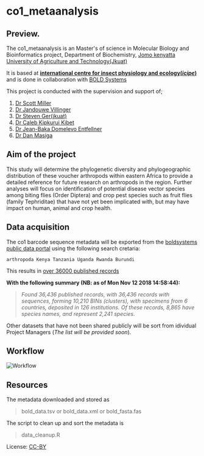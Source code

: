 # co1_metaanalysis

## Preview.
The co1_metaanalysis is an Master's of science in Molecular Biology and Bioinformatics project, Department of Biochemistry, [Jomo kenyatta University of Agriculture and Technology(Jkuat)](http://www.jkuat.ac.ke/)

It is based at **[international centre for insect physiology and ecology(_icipe_)](http://www.icipe.org/)** and is done in collaboration with [BOLD Systems](http://www.boldsystems.org/)

This project is conducted with the supervision and support of;
1. [Dr Scott Miller](https://entomology.si.edu/StaffPages/MillerS.html)
2. [Dr Jandouwe Villinger](http://www.icipe.org/about/staff/jandouwe-villinger)
3. [Dr Steven Ger(jkuat)](https://scholar.google.com/citations?user=Qdp8yCsAAAAJ&hl=en)
4. [Dr Caleb Kipkurui Kibet](https://github.com/kipkurui)
5. [Dr Jean-Baka Domelevo Entfellner](https://github.com/jean-baka)
6. [Dr Dan Masiga](http://www.icipe.org/about/staff/daniel-masiga)

## Aim of the project

This study will determine the phylogenetic diversity and phylogeographic distribution of these voucher arthropods within eastern Africa to provide a detailed reference for future research on arthropods in the region.
Further analyses will focus on identification of potential disease vector species among biting flies (Order Diptera) and crop pest species such as fruit flies (family Tephriditae) that have not yet been implicated with, but may have impact on human, animal and crop health.

## Data acquisition
The co1 barcode sequence metadata will be exported from the [boldsystems public data portal](http://www.boldsystems.org/index.php/Public_BINSearch?searchtype=records) using the following search cretaria:
```
arthropoda Kenya Tanzania Uganda Rwanda Burundi
```
 This results in [over 36000 published records](http://www.boldsystems.org/index.php/Public_SearchTerms)

**With the following summary (NB: as of Mon Nov 12 2018 14:58:44):**

>_Found 36,436 published records, with 36,436 records with sequences, forming 10,210 BINs (clusters), with specimens from 6 countries, deposited in 126 institutions._
>_Of these records, 8,865 have species names, and represent 2,241 species._

Other datasets that have not been shared publicly will be sort from idividual Project Managers (_The list will be provided soon_).

## Workflow
![Workflow](https://github.com/kibet-gilbert/co1_metaanalysis/blob/master/workflow.png)

## Resources
The metadata downloaded and stored as
>bold_data.tsv
or
>bold_data.xml
or
>bold_fasta.fas

The script to clean up and sort the metadata is
>data_cleanup.R

License: [CC-BY](https://creativecommons.org/licenses/by/3.0/)
